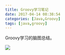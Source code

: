 ```yaml
---
title: Groovy学习笔记
date: 2017-04-14 08:38:54
categories: [Java,Groovy]
tags: [java,groovy]
---
```


Groovy学习的脑图总结。

<!-- more -->

<div style="overflow: scroll">
    <img src="/img/java/groovy/groovy.svg" style="max-width: 5000px">
</div>
